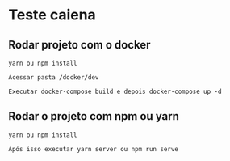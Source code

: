 # Teste caiena

## Rodar projeto com o docker
```
yarn ou npm install

Acessar pasta /docker/dev

Executar docker-compose build e depois docker-compose up -d

```

## Rodar o projeto com npm ou yarn
```
yarn ou npm install

Após isso executar yarn server ou npm run serve

```
